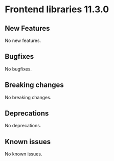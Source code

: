 # Frontend libraries 11.3.0

## New Features

No new features.

## Bugfixes

No bugfixes.

## Breaking changes

No breaking changes.

## Deprecations

No deprecations.

## Known issues

No known issues.
